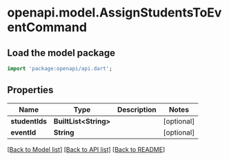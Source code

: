 # openapi.model.AssignStudentsToEventCommand

## Load the model package
```dart
import 'package:openapi/api.dart';
```

## Properties
Name | Type | Description | Notes
------------ | ------------- | ------------- | -------------
**studentIds** | **BuiltList&lt;String&gt;** |  | [optional] 
**eventId** | **String** |  | [optional] 

[[Back to Model list]](../README.md#documentation-for-models) [[Back to API list]](../README.md#documentation-for-api-endpoints) [[Back to README]](../README.md)



